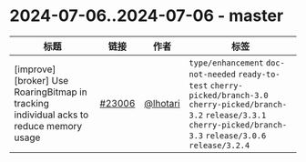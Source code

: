 # 2024-07-06..2024-07-06 - master
| 标题 | 链接 | 作者 | 标签 |
| - | :--: | :--: | - |
| [improve][broker] Use RoaringBitmap in tracking individual acks to reduce memory usage | [#23006](https://github.com/apache/pulsar/pull/23006) | [@lhotari](https://github.com/lhotari) | `type/enhancement` `doc-not-needed` `ready-to-test` `cherry-picked/branch-3.0` `cherry-picked/branch-3.2` `release/3.3.1` `cherry-picked/branch-3.3` `release/3.0.6` `release/3.2.4`  | 
